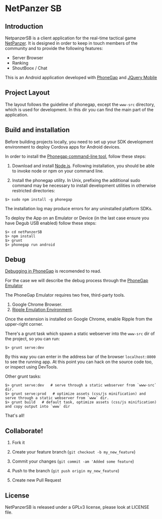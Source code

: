 # NetPanzer SB

## Introduction

NetpanzerSB is a client application for the real-time tactical game [NetPanzer](http://www.netpanzer.info). It is designed in order to keep in touch members of the community and to provide the following features:

- Server Browser
- Ranking 
- ShoutBoox / Chat

This is an Android application developed with [PhoneGap](http://phonegap.com) and [JQuery Mobile](http://jquerymobile.com)

## Project Layout

The layout follows the guideline of phonegap, except the `www-src` directory, which is used for development. In this dir you can find the main part of the application.

## Build and installation

Before building projects locally, you need to set up your SDK development environment to deploy Cordova apps for Android devices.

In order to install the [Phonegap command-line tool](http://docs.phonegap.com/en/3.0.0/guide_cli_index.md.html#The%20Command-line%20Interface), follow these steps:

1. Download and install [Node.js](http://nodejs.org). Following installation, you should be able to invoke node or npm on your command line.

2. Install the phonegap utility. In Unix, prefixing the additional sudo command may be necessary to install development utilities in otherwise restricted directories:

```
$> sudo npm install -g phonegap
```

The installation log may produce errors for any uninstalled platform SDKs.

To deploy the App on an Emulator or Device (in the last case ensure you have Degub USB enabled) follow these steps:

```
$> cd netPanzerSB
$> npm install
$> grunt
$> phonegap run android
```

## Debug

[Debugging in PhoneGap](https://github.com/phonegap/phonegap/wiki/Debugging-in-PhoneGap) is recomended to read.

For the case we will describe the debug process through the [PhoneGap Emulator](http://emulate.phonegap.com/)

The PhoneGap Emulator requires two free, third-party tools.

1. Google Chrome Browser.
2. [Ripple Emulation Environment](https://chrome.google.com/webstore/detail/geelfhphabnejjhdalkjhgipohgpdnoc).

Once the extension is installed on Google Chrome, enable Ripple from the upper-right corner.

There's a grunt task which spawn a static webserver into the `www-src` dir of the project, so you can run:

```
$> grunt serve:dev
```

By this way you can enter in the address bar of the browser `localhost:8000` to see the running app. At this point you can hack on the source code too, or inspect using DevTools.

Other grunt tasks:

```
$> grunt serve:dev   # serve through a static webserver from `www-src` dir.
$> grunt serve:prod   # optimize assets (css/js minification) and serve through a static webserver from `www` dir.
$> grunt build   # default task, optimize assets (css/js minification) and copy output into `www` dir
```

That's all!


## Collaborate!

1. Fork it

2. Create your feature branch (`git checkout -b my_new_feature`)

3. Commit your changes (`git commit -am 'Added some feature`)

4. Push to the branch (`git push origin my_new_feature`)

5. Create new Pull Request


## License

NetPanzerSB is released under a GPLv3 license, please look at LICENSE file.

